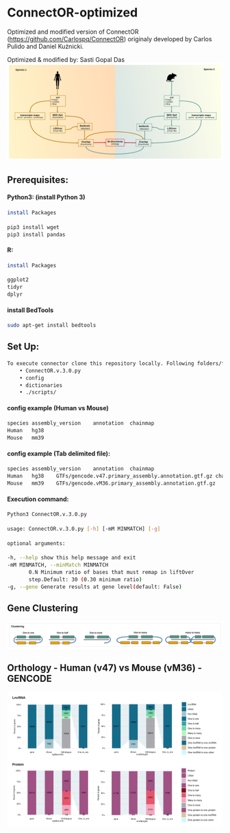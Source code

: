 # ConnectOR-optimized
Optimized and modified version of ConnectOR (https://github.com/Carlospq/ConnectOR) originaly developed by Carlos Pulido and Daniel Kużnicki.

Optimized & modified by: Sasti Gopal Das
![Human JPG](https://github.com/cobRNA/ConnectOR-optimized/blob/main/image/ConnectOR.v.3.0.jpg)
## Prerequisites:
#### Python3: (install Python 3)

```sh
install Packages 

pip3 install wget
pip3 install pandas
```
#### R:
```sh
install Packages

ggplot2
tidyr
dplyr
```
#### install BedTools
```sh
sudo apt-get install bedtools
```
## Set Up:
```sh
To execute connector clone this repository locally. Following folders/files must be in the same path from command is executed:
    • ConnectOR.v.3.0.py 
    • config 
    • dictionaries 
    • ./scripts/
```
#### config example (Human vs Mouse)
```sh
species	assembly_version	annotation	chainmap
Human	hg38
Mouse	mm39
```
#### config example (Tab delimited file):
```sh
species	assembly_version	annotation	chainmap
Human	hg38	GTFs/gencode.v47.primary_assembly.annotation.gtf.gz	chainmaps/hg38ToMm39.over.chain.gz
Mouse	mm39	GTFs/gencode.vM36.primary_assembly.annotation.gtf.gz	chainmaps/mm39ToHg38.over.chain.gz
```
#### Execution command:
```sh
Python3 ConnectOR.v.3.0.py

usage: ConnectOR.v.3.0.py [-h] [-mM MINMATCH] [-g]

optional arguments:

-h, --help show this help message and exit
-mM MINMATCH, --minMatch MINMATCH
       0.N Minimum ratio of bases that must remap in liftOver
       step.Default: 30 (0.30 minimum ratio)
-g, --gene Generate results at gene level(default: False)

```
##  Gene Clustering
![Cluster JPG](https://github.com/cobRNA/ConnectOR-optimized/blob/main/image/Clustering.jpg)

##  Orthology - Human (v47) vs Mouse (vM36) - GENCODE
![othology JPG](https://github.com/cobRNA/ConnectOR-optimized/blob/main/image/othology.jpg)

